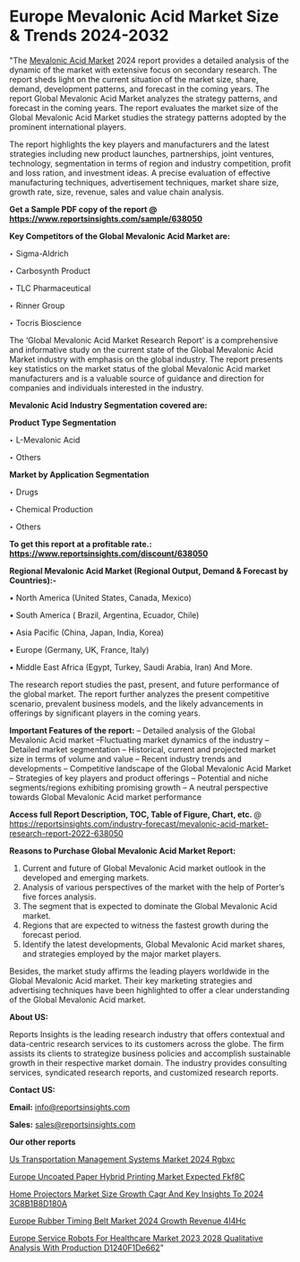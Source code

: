# Europe Mevalonic Acid Market Size & Trends 2024-2032

"The <a href=https://www.reportsinsights.com/sample/638050>Mevalonic Acid Market</a> 2024 report provides a detailed analysis of the dynamic of the market with extensive focus on secondary research. The report sheds light on the current situation of the market size, share, demand, development patterns, and forecast in the coming years. The report Global Mevalonic Acid Market analyzes the strategy patterns, and forecast in the coming years. The report evaluates the market size of the Global Mevalonic Acid Market studies the strategy patterns adopted by the prominent international players.

The report highlights the key players and manufacturers and the latest strategies including new product launches, partnerships, joint ventures, technology, segmentation in terms of region and industry competition, profit and loss ration, and investment ideas. A precise evaluation of effective manufacturing techniques, advertisement techniques, market share size, growth rate, size, revenue, sales and value chain analysis.

<strong>Get a Sample PDF copy of the report @ <a href=https://www.reportsinsights.com/sample/638050 style=color:#0000ff;>https://www.reportsinsights.com/sample/638050</a></strong>

<strong>Key Competitors of the Global Mevalonic Acid Market are:</strong>

‣ Sigma-Aldrich

‣ Carbosynth Product

‣ TLC Pharmaceutical

‣ Rinner Group

‣ Tocris Bioscience

The ‘Global Mevalonic Acid Market Research Report’ is a comprehensive and informative study on the current state of the Global Mevalonic Acid Market industry with emphasis on the global industry. The report presents key statistics on the market status of the global Mevalonic Acid market manufacturers and is a valuable source of guidance and direction for companies and individuals interested in the industry.

<strong>Mevalonic Acid Industry Segmentation covered are:</strong>

<strong>Product Type Segmentation</strong>

‣    L-Mevalonic Acid

‣ Others

<strong>Market by Application Segmentation</strong>

‣   Drugs

‣ Chemical Production

‣ Others

<strong>To get this report at a profitable rate.: <a href=https://www.reportsinsights.com/discount/638050 style=color:#0000ff;>https://www.reportsinsights.com/discount/638050</a></strong>

<strong>Regional Mevalonic Acid Market (Regional Output, Demand &amp; Forecast by Countries):-</strong>

• North America (United States, Canada, Mexico)

• South America ( Brazil, Argentina, Ecuador, Chile)

• Asia Pacific (China, Japan, India, Korea)

• Europe (Germany, UK, France, Italy)

• Middle East Africa (Egypt, Turkey, Saudi Arabia, Iran) And More.

The research report studies the past, present, and future performance of the global market. The report further analyzes the present competitive scenario, prevalent business models, and the likely advancements in offerings by significant players in the coming years.

<strong>Important Features of the report:</strong>
– Detailed analysis of the Global Mevalonic Acid market
–Fluctuating market dynamics of the industry
–Detailed market segmentation
– Historical, current and projected market size in terms of volume and value
– Recent industry trends and developments
– Competitive landscape of the Global Mevalonic Acid Market
– Strategies of key players and product offerings
– Potential and niche segments/regions exhibiting promising growth
– A neutral perspective towards Global Mevalonic Acid market performance

<strong>Access full Report Description, TOC, Table of Figure, Chart, etc. </strong>@   <a href=https://reportsinsights.com/industry-forecast/mevalonic-acid-market-research-report-2022-638050 style=color:#0000ff;>https://reportsinsights.com/industry-forecast/mevalonic-acid-market-research-report-2022-638050</a>

<strong>Reasons to Purchase Global Mevalonic Acid Market Report:</strong>
1. Current and future of Global Mevalonic Acid market outlook in the developed and emerging markets.
2. Analysis of various perspectives of the market with the help of Porter’s five forces analysis.
3. The segment that is expected to dominate the Global Mevalonic Acid market.
4. Regions that are expected to witness the fastest growth during the forecast period.
5. Identify the latest developments, Global Mevalonic Acid market shares, and strategies employed by the major market players.

Besides, the market study affirms the leading players worldwide in the Global Mevalonic Acid market. Their key marketing strategies and advertising techniques have been highlighted to offer a clear understanding of the Global Mevalonic Acid market.

<strong><strong>About US</strong>:</strong>

Reports Insights is the leading research industry that offers contextual and data-centric research services to its customers across the globe. The firm assists its clients to strategize business policies and accomplish sustainable growth in their respective market domain. The industry provides consulting services, syndicated research reports, and customized research reports.

<strong>Contact US:</strong>

<p class=><b>Email:</b> <a href=mailto:info@reportsinsights.com>info@reportsinsights.com</a></p>
<p class=><b>Sales:</b> <a href=mailto:sales@reportsinsights.com>sales@reportsinsights.com</a></p>

<strong>Our other reports</strong>

<a href=https://www.linkedin.com/pulse/us-transportation-management-systems-market-2024-rgbxc/>Us Transportation Management Systems Market 2024 Rgbxc</a>

<a href=https://www.linkedin.com/pulse/europe-uncoated-paper-hybrid-printing-market-expected-fkf8c/>Europe Uncoated Paper Hybrid Printing Market Expected Fkf8C</a>

<a href=https://medium.com/@anjalimore4366343/home-projectors-market-size-growth-cagr-and-key-insights-to-2024-3c8b1b8d180a>Home Projectors Market Size Growth Cagr And Key Insights To 2024 3C8B1B8D180A</a>

<a href=https://www.linkedin.com/pulse/europe-rubber-timing-belt-market-2024-growth-revenue-4i4hc/>Europe Rubber Timing Belt Market 2024 Growth Revenue 4I4Hc</a>

<a href=https://medium.com/@yadavahaan91/europe-service-robots-for-healthcare-market-2023-2028-qualitative-analysis-with-production-d1240f1de662>Europe Service Robots For Healthcare Market 2023 2028 Qualitative Analysis With Production D1240F1De662</a>"
